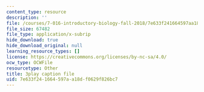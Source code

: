 ```yaml
---
content_type: resource
description: ''
file: /courses/7-016-introductory-biology-fall-2018/7e633f241664597aa18df0629f826bc7_aKTOS0Nrlug.vtt
file_size: 67482
file_type: application/x-subrip
hide_download: true
hide_download_original: null
learning_resource_types: []
license: https://creativecommons.org/licenses/by-nc-sa/4.0/
ocw_type: OCWFile
resourcetype: Other
title: 3play caption file
uid: 7e633f24-1664-597a-a18d-f0629f826bc7
---
```

